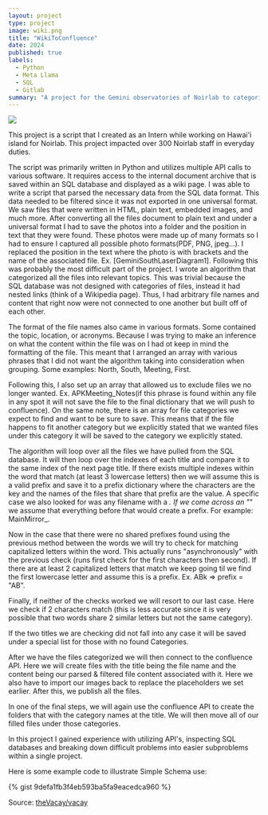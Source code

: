 ```yaml
---
layout: project
type: project
image: wiki.png
title: "WikiToConfluence"
date: 2024
published: true
labels:
  - Python
  - Meta Llama
  - SQL
  - Gitlab
summary: "A project for the Gemini observatories of Noirlab to categorize and save their document archive online."
---
```


<img class="img-fluid" src="../wiki.png">

This project is a script that I created as an Intern while working on Hawai'i island for Noirlab. This project impacted over 300 Noirlab staff in everyday duties.

The script was primarily written in Python and utilizes multiple API calls to various software. It requires access to the internal document archive that is saved within an SQL database and displayed as a wiki page. I was able to write a script that parsed the necessary data from the SQL data format. This data needed to be filtered since it was not exported in one universal format. We saw files that were written in HTML, plain text, embedded images, and much more. After converting all the files document to plain text and under a universal format I had to save the photos into a folder and the position in text that they were found. These photos were made up of many formats so I had to ensure I captured all possible photo formats(PDF, PNG, jpeg...). I replaced the position in the text where the photo is with brackets and the name of the associated file. Ex. [GeminiSouthLaserDiagram1]. Following this was probably the most difficult part of the project. I wrote an algorithm that categorized all the files into relevant topics. This was trivial because the SQL database was not designed with categories of files, instead it had nested links (think of a Wikipedia page). Thus, I had arbitrary file names and content that right now were not connected to one another but built off of each other. 

The format of the file names also came in various formats. Some contained the topic, location, or acronyms. Because I was trying to make an inference on what the content within the file was on I had ot keep in mind the formatting of the file. This meant that I arranged an array with various phrases that I did not want the algorithm taking into consideration when grouping. Some examples: North, South, Meeting, First. 

Following this, I also set up an array that allowed us to exclude files we no longer wanted. Ex. APKMeeting_Notes(if this phrase is found within any file in any spot it will not save the file to the final dictionary that we will push to confluence). On the same note, there is an array for file categories we expect to find and want to be sure to save. This means that if the file happens to fit another category but we explicitly stated that we wanted files under this category it will be saved to the category we explicitly stated. 

The algorithm will loop over all the files we have pulled from the SQL database. It will then loop over the indexes of each title and compare it to the same index of the next page title. If there exists multiple indexes within the word that match (at least 3 lowercase letters) then we will assume this is a valid prefix and save it to a prefix dictionary where the characters are the key and the names of the files that share that prefix are the value. A specific case we also looked for was any filename with a _. If we come across an "_" we assume that everything before that would create a prefix. For example: MainMirror_. 

Now in the case that there were no shared prefixes found using the previous method between the words we will try to check for matching capitalized letters within the word. This actually runs "asynchronously" with the previous check (runs first check for the first characters then second). If there are at least 2 capitalized letters that match we keep going til we find the first lowercase letter and assume this is a prefix. Ex. ABk => prefix = "AB". 

Finally, if neither of the checks worked we will resort to our last case. Here we check if 2 characters match (this is less accurate since it is very possible that two words share 2 similar letters but not the same category). 

If the two titles we are checking did not fall into any case it will be saved under a special list for those with no found Categories. 

After we have the files categorized we will then connect to the confluence API. Here we will create files with the title being the file name and the content being our parsed & filtered file content associated with it. Here we also have to import our images back to replace the placeholders we set earlier. After this, we publish all the files. 

In one of the final steps, we will again use the confluence API to create the folders that with the category names at the title. We will then move all of our filled files under those categories.

In this project I gained experience with utilizing API's, inspecting SQL databases and breaking down difficult problems into easier subproblems within a single project. 

Here is some example code to illustrate Simple Schema use:

{% gist 9defa1fb3f4eb593ba5fa9eacedca960 %}
 
Source: <a href="https://github.com/theVacay/vacay">theVacay/vacay</a>
